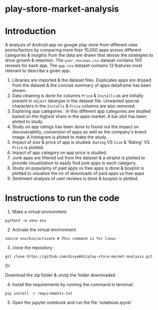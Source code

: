 # play-store-market-analysis

# Introduction
A analysis of Android app on google play store from different view points/factors by comparing more than 10,000 apps across different categories & insights from the data are drawn that deivse the strategies to drive growth & retention. 
The `user_reviews.csv` dataset contains 100 reivews for each app.
The `app.csv` dataset contains 13 features most relevant to describe a given app.
1. Libraries are imported & the dataset files. Duplicates apps are droped from the dataset & the concise summary of apps dataframe has been shown.
2. Data cleaning is done for columns `Price` & `Installs` as are initially present in `object` datatype in the dataset file. Unwanted special characters in the `Installs` & `Price` columns are also removed.
3. Exploring app categories : In this different app categories are studied based on the highest share in the apps market. A bar plot has been ploted to study.
4. Study on app ratings has been done to found out the impact on discoverability, conversion of apps as well as the company's brand image. A histogram is ploted to make the study.
5. Impact of size & price of app is studied. `Rating` VS `Size` & 'Rating' VS `Price` is plotted.
6. Impact of app category on app price is studied. 
7. Junk apps are filtered out from the dataset & a striplot is plotted to provide visualization to easily find junk apps in each category.
8. Study on popularity of paid apps vs free apps is done & boxplot is plotted to visualize the no of downloads of paid apps vs free apps
9. Sentiment analysis of user reviews is done & boxplot is plotted.

# Instructions to run the code
1. Make a virtual environment

```
python3 -m venv env
```

2. Activate the virtual environment

```
source env/bin/activate # This command is for linux 
```

3) clone the repository : 

```
git clone https://github.com/divya661/play-store-market-analysis.git
```

Or

Download the zip folder & unzip the folder downloaded

4) Install the requirements by running the command in terminal:
```
pip install -r requirements.txt
```
5) Open the jupyter notebook and run the file 'notebook.ipynb'
